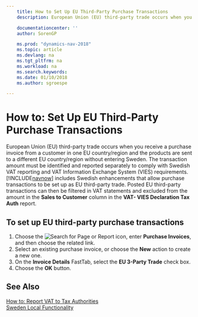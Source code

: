 ```yaml
---
    title: How to Set Up EU Third-Party Purchase Transactions
    description: European Union (EU) third-party trade occurs when you receive a purchase invoice from a customer in one EU country/region and the products are sent to a different EU country/region without entering Sweden.

    documentationcenter: ''
    author: SorenGP

    ms.prod: "dynamics-nav-2018"
    ms.topic: article
    ms.devlang: na
    ms.tgt_pltfrm: na
    ms.workload: na
    ms.search.keywords:
    ms.date: 01/10/2018
    ms.author: sgroespe

---
```

# How to: Set Up EU Third-Party Purchase Transactions
European Union (EU) third-party trade occurs when you receive a purchase invoice from a customer in one EU country/region and the products are sent to a different EU country/region without entering Sweden. The transaction amount must be identified and reported separately to comply with Swedish VAT reporting and VAT Information Exchange System (VIES) requirements. [!INCLUDE[navnow](../../includes/navnow_md.md)] includes Swedish enhancements that allow purchase transactions to be set up as EU third-party trade. Posted EU third-party transactions can then be filtered in VAT statements and excluded from the amount in the **Sales to Customer** column in the **VAT- VIES Declaration Tax Auth** report.  

## To set up EU third-party purchase transactions  

1.  Choose the ![Search for Page or Report](../../media/ui-search/search_small.png "Search for Page or Report icon") icon, enter **Purchase Invoices**, and then choose the related link.  
2.  Select an existing purchase invoice, or choose the **New** action to create a new one.  
3.  On the **Invoice Details** FastTab, select the **EU 3-Party Trade** check box.  
4.  Choose the **OK** button.  

## See Also  
 [How to: Report VAT to Tax Authorities](../../finance-how-report-vat.md)   
 [Sweden Local Functionality](sweden-local-functionality.md)
